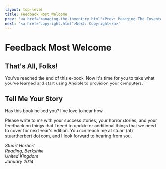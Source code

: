 ```yaml
---
layout: top-level
title: Feedback Most Welcome
prev: '<a href="managing-the-inventory.html">Prev: Managing The Inventory</a>'
next: '<a href="copyright.html">Next: Copyright</a>'
---
```


# Feedback Most Welcome

## That's All, Folks!

You've reached the end of this e-book.  Now it's time for you to take what you've learned and start using Ansible to provision your computers.

## Tell Me Your Story

Has this book helped you?  I've love to hear how.

Please write to me with your success stories, your horror stories, and your feedback on things that I need to update or additional things that we need to cover for next year's edition.  You can reach me at stuart (at) stuartherbert dot com, and I look forward to hearing from you.

_Stuart Herbert<br/>
Reading, Berkshire<br/>
United Kingdom<br/>
January 2014_